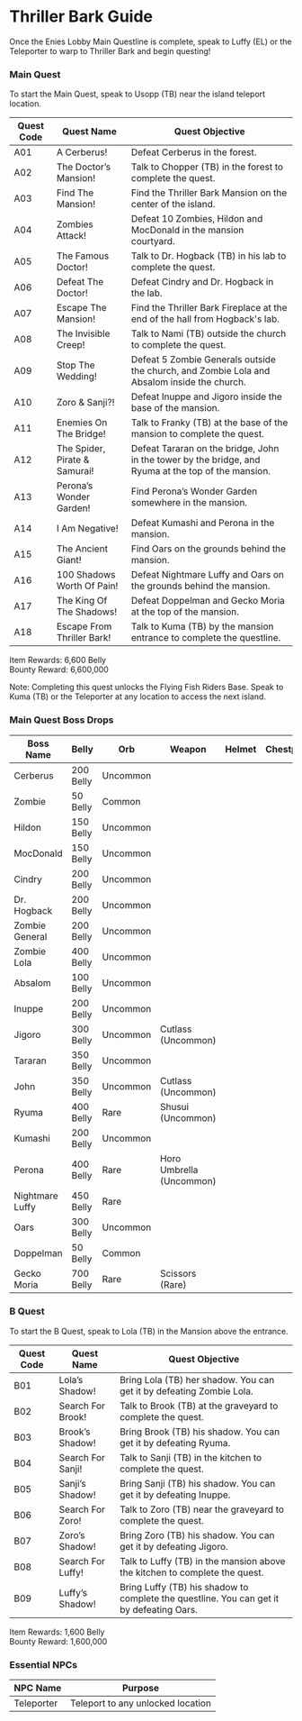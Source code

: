 # Thriller Bark Guide

Once the Enies Lobby Main Questline is complete, speak to Luffy (EL) or the Teleporter to warp to Thriller Bark and begin questing!

### Main Quest

To start the Main Quest, speak to Usopp (TB) near the island teleport location.

| Quest Code| Quest Name                    | Quest Objective|
|-----------|-----------                    |-----------|
| A01       | A Cerberus!                   |Defeat Cerberus in the forest.|
| A02       | The Doctor’s Mansion!         |Talk to Chopper (TB) in the forest to complete the quest.|
| A03       | Find The Mansion!             |Find the Thriller Bark Mansion on the center of the island.|
| A04       | Zombies Attack!               |Defeat 10 Zombies, Hildon and MocDonald in the mansion courtyard.|
| A05       | The Famous Doctor!            |Talk to Dr. Hogback (TB) in his lab to complete the quest.|
| A06       | Defeat The Doctor!            |Defeat Cindry and Dr. Hogback in the lab.|
| A07       | Escape The Mansion!           |Find the Thriller Bark Fireplace at the end of the hall from Hogback's lab.|
| A08       | The Invisible Creep!          |Talk to Nami (TB) outside the church to complete the quest.|
| A09       | Stop The Wedding!             |Defeat 5 Zombie Generals outside the church, and Zombie Lola and Absalom inside the church.|
| A10       | Zoro & Sanji?!                |Defeat Inuppe and Jigoro inside the base of the mansion.|
| A11       | Enemies On The Bridge!        |Talk to Franky (TB) at the base of the mansion to complete the quest.|
| A12       | The Spider, Pirate & Samurai! |Defeat Tararan on the bridge, John in the tower by the bridge, and Ryuma at the top of the mansion.|
| A13       | Perona’s Wonder Garden!       |Find Perona’s Wonder Garden somewhere in the mansion.|
| A14       | I Am Negative!                |Defeat Kumashi and Perona in the mansion.|
| A15       | The Ancient Giant!            |Find Oars on the grounds behind the mansion.|
| A16       | 100 Shadows Worth Of Pain!    |Defeat Nightmare Luffy and Oars on the grounds behind the mansion.|
| A17       | The King Of The Shadows!      |Defeat Doppelman and Gecko Moria at the top of the mansion.|
| A18       | Escape From Thriller Bark!    |Talk to Kuma (TB) by the mansion entrance to complete the questline.|

Item Rewards: 6,600 Belly<br>
Bounty Reward: 6,600,000

Note: Completing this quest unlocks the Flying Fish Riders Base. Speak to Kuma (TB) or the Teleporter at any location to access the next island.

### Main Quest Boss Drops

| Boss Name         | Belly      | Orb       | Weapon                   | Helmet    | Chestplate | Leggings  | Boots     | Other           |
|-----------        |----------- |-----------|-----------               |-----------|----------- |-----------|-----------|-----------      |
| Cerberus          | 200 Belly  | Uncommon  |                          |           |            |           |           |                 |
| Zombie            | 50 Belly   | Common    |                          |           |            |           |           |                 |
| Hildon            | 150 Belly  | Uncommon  |                          |           |            |           |           |                 |
| MocDonald         | 150 Belly  | Uncommon  |                          |           |            |           |           |                 |
| Cindry            | 200 Belly  | Uncommon  |                          |           |            |           |           |                 |
| Dr. Hogback       | 200 Belly  | Uncommon  |                          |           |            |           |           |                 |
| Zombie General    | 200 Belly  | Uncommon  |                          |           |            |           |           |                 |
| Zombie Lola       | 400 Belly  | Uncommon  |                          |           |            |           |           | Lola's Shadow   |
| Absalom           | 100 Belly  | Uncommon  |                          |           |            |           |           | Suke Fragment   |
| Inuppe            | 200 Belly  | Uncommon  |                          |           |            |           |           | Sanji's Shadow  |
| Jigoro            | 300 Belly  | Uncommon  | Cutlass (Uncommon)       |           |            |           |           | Zoro's Shadow   |
| Tararan           | 350 Belly  | Uncommon  |                          |           |            |           |           |                 |
| John              | 350 Belly  | Uncommon  | Cutlass (Uncommon)       |           |            |           |           |                 |
| Ryuma             | 400 Belly  | Rare      | Shusui (Uncommon)        |           |            |           |           | Brook's Shadow  |
| Kumashi           | 200 Belly  | Uncommon  |                          |           |            |           |           |                 |
| Perona            | 400 Belly  | Rare      | Horo Umbrella (Uncommon) |           |            |           |           | Horo Fragment   |
| Nightmare Luffy   | 450 Belly  | Rare      |                          |           |            |           |           | Gomu Fragment   |
| Oars              | 300 Belly  | Uncommon  |                          |           |            |           |           | Luffy's Shadow  |
| Doppelman         | 50 Belly   | Common    |                          |           |            |           |           |                 |
| Gecko Moria       | 700 Belly  | Rare      | Scissors (Rare)          |           |            |           |           | Kage Fragment   |

### B Quest

To start the B Quest, speak to Lola (TB) in the Mansion above the entrance.

| Quest Code| Quest Name        | Quest Objective|
|-----------|-----------        |-----------|
| B01       | Lola’s Shadow!    |Bring Lola (TB) her shadow. You can get it by defeating Zombie Lola.|
| B02       | Search For Brook! |Talk to Brook (TB) at the graveyard to complete the quest.|
| B03       | Brook’s Shadow!   |Bring Brook (TB) his shadow. You can get it by defeating Ryuma.|
| B04       | Search For Sanji! |Talk to Sanji (TB) in the kitchen to complete the quest.|
| B05       | Sanji’s Shadow!   |Bring Sanji (TB) his shadow. You can get it by defeating Inuppe.|
| B06       | Search For Zoro!  |Talk to Zoro (TB) near the graveyard to complete the quest.|
| B07       | Zoro’s Shadow!    |Bring Zoro (TB) his shadow. You can get it by defeating Jigoro.|
| B08       | Search For Luffy! |Talk to Luffy (TB) in the mansion above the kitchen to complete the quest.|
| B09       | Luffy’s Shadow!   |Bring Luffy (TB) his shadow to complete the questline. You can get it by defeating Oars.|

Item Rewards: 1,600 Belly<br>
Bounty Reward: 1,600,000

### Essential NPCs

| NPC Name         | Purpose                                        |
|-------------     |-----------                                     |
| Teleporter       | Teleport to any unlocked location              |